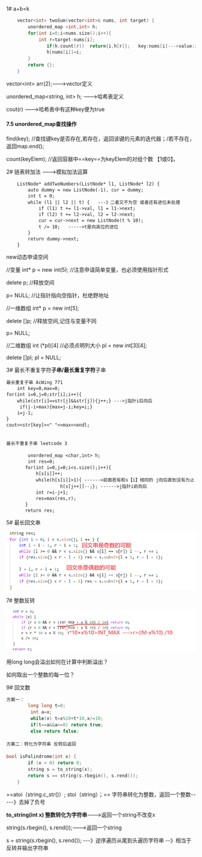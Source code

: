 1# a+b\=k

```C++
    vector<int> twoSum(vector<int>& nums, int target) {
        unordered_map <int,int> h;
        for(int i=0;i<nums.size();i++){
            int r=target-nums[i];
               if(h.count(r))  return{i,h[r]};   key:nums[i]--->value:i
               h[nums[i]]=i;
        }
        return {};
    }
```

vector\<int> arr(2);--->vector定义

unordered\_map\<string, int> h; --->哈希表定义

cout(r) --->哈希表中有这种key便为true

#### 7.5 unordered\_map查找操作

find(key); //查找键key是否存在,若存在，返回该键的元素的迭代器；/若不存在，返回map.end();

count(keyElem); //返回容器中==key==为keyElem的对组个数 【1或0】。





2# 链表转加法  --->模拟加法运算

```
    ListNode* addTwoNumbers(ListNode* l1, ListNode* l2) {
        auto dummy = new ListNode(-1), cur = dummy;
        int t = 0;
        while (l1 || l2 || t) {   ---》二者又不为空 或者还有进位未处理
            if (l1) t += l1->val, l1 = l1->next;
            if (l2) t += l2->val, l2 = l2->next;
            cur = cur->next = new ListNode(t % 10);
            t /= 10;   ----->t是向高位的进位
        }
        return dummy->next;
    }

```

new动态申请空间

//变量 int\* p \= new int(5);   //注意申请简单变量，也必须使用指针形式

delete p;              //释放空间

&#x20;p\= NULL;              //让指针指向空指针，杜绝野地址&#x20;

//一维数组 int\* p \= new int\[5];

delete \[]p;            //释放空间,记住与变量不同&#x20;

p\= NULL;&#x20;

//二维数组
int (\*pl)\[4]              //必须点明列大小
pl \= new int\[3]\[4];

delete \[]pl; pl \= NULL; &#x20;





3# 最长不重复字符**子串/最长重复字符**子串

    最长重复子串 AcWing 771
        int key=0,max=0;
    for(int i=0,j=0;str[i];i++){
        while(str[i]==str[j]&&str[j]){j++;} --->j指针i后向后
         if(j-i>max){max=j-i;key=i;}
        i=j-1;
    }
    cout<<str[key]<<" "<<max<<endl;


    最长不重复子串 leetcode 3
            
            unordered_map <char,int> h;
            int res=0;
           for(int i=0,j=0;i<s.size();i++){
               h[s[i]]++;
               while(h[s[i]]>1){ ------>前面若有和s【i】相同的 j向后直到没有为止
                        h[s[j++]]--;}; ------>j指针i前向后
               int r=i-j+1;
               res=max(res,r);
           }
           return res;

5# 最长回文串

![](day1_md_files/527d9b70-aef8-11ee-800b-fdd4454286b2_20240109220645.jpeg?v=1\&type=image\&token=V1%3AgNz8Si2uBJvkIKTgOGrLn4bliPMUWxuqwh-8XfStFOk)





7# 整数反转

![](day1_md_files/f4114900-aef8-11ee-800b-fdd4454286b2_20240109221116.jpeg?v=1\&type=image\&token=V1%3AgfMhc4Brm8wd7HoKc9Q8kfojXQnyOAYxVql-4YVkDrE)

用long long会溢出如何在计算中判断溢出？

如何取出一个整数的每一位？





9#  回文数

```C++
方案一：
        long long t=0;
         int a=x;
         while(x) t=x%10+t*10,x/=10;
         if(t==a&&a>=0) return true;
         else return false;

方案二：转化为字符串 反转后返回

bool isPalindrome(int x) {
        if (x < 0) return 0;
        string s = to_string(x);
        return s == string(s.rbegin(), s.rend());
    }
```

==atoi（string.c\_str()）; stoi（string）；== 字符串转化为整数，返回一个整数-----》去掉了负号

**to\_string(int x)     整数转化为字符串**--->返回一个string不改变x

string(s.rbegin(), s.rend());--->返回一个string

s \= string(s.rbegin(), s.rend());  ---》逆序遍历从尾到头遍历字符串 --》相当于反转并输出字符串
